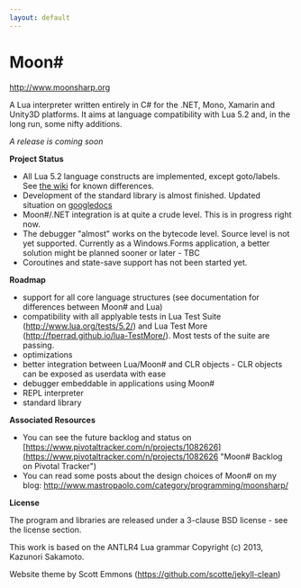```yaml
---
layout: default
---
```

Moon# 
========= 
http://www.moonsharp.org


A Lua interpreter written entirely in C# for the .NET, Mono, Xamarin and Unity3D platforms.
It aims at language compatibility with Lua 5.2 and, in the long run, some nifty additions.

*A release is coming soon*



**Project Status**
 
* All Lua 5.2 language constructs are implemented, except goto/labels. See [the wiki](https://github.com/xanathar/moonsharp/wiki/Differences-between-Moon%23-and-Lua) for known differences.
* Development of the standard library is almost finished. Updated situation on [googledocs](https://docs.google.com/spreadsheets/d/1Iw8YMSY8N0tGEyaD-vmmJnlaQ5te4P4CqTXYpEiSEL8/edit#gid=0)
* Moon#/.NET integration is at quite a crude level. This is in progress right now.
* The debugger "almost" works on the bytecode level. Source level is not yet supported. Currently as a Windows.Forms application, a better solution might be planned sooner or later - TBC
* Coroutines and state-save support has not been started yet.
 

**Roadmap**

* support for all core language structures (see documentation for differences between Moon# and Lua)
* compatibility with all applyable tests in Lua Test Suite (http://www.lua.org/tests/5.2/) and Lua Test More (http://fperrad.github.io/lua-TestMore/). Most tests of the suite are passing.
* optimizations 
* better integration between Lua/Moon# and CLR objects - CLR objects can be exposed as userdata with ease
* debugger embeddable in applications using Moon# 
* REPL interpreter
* standard library  

**Associated Resources**

* You can see the future backlog and status on [https://www.pivotaltracker.com/n/projects/1082626](https://www.pivotaltracker.com/n/projects/1082626 "Moon# Backlog on Pivotal Tracker")
* You can read some posts about the design choices of Moon# on my blog: http://www.mastropaolo.com/category/programming/moonsharp/


**License**

The program and libraries are released under a 3-clause BSD license - see the license section.

This work is based on the ANTLR4 Lua grammar Copyright (c) 2013, Kazunori Sakamoto.

Website theme by Scott Emmons (https://github.com/scotte/jekyll-clean)
